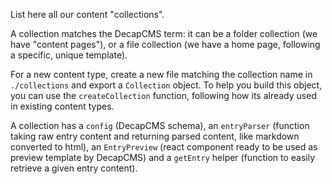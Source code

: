 List here all our content "collections".

A collection matches the DecapCMS term: it can be a folder collection (we have "content pages"), or a file collection (we have a home page, following a specific, unique template).

For a new content type, create a new file matching the collection name in `./collections` and export a `Collection` object. To help you build this object, you can use the `createCollection` function, following how its already used in existing content types.

A collection has a `config` (DecapCMS schema), an `entryParser` (function taking raw entry content and returning parsed content, like markdown converted to html), an `EntryPreview` (react component ready to be used as preview template by DecapCMS) and a `getEntry` helper (function to easily retrieve a given entry content).
